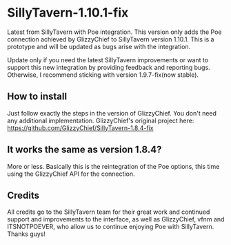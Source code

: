 # SillyTavern-1.10.1-fix
Latest from SillyTavern with Poe integration. This version only adds the Poe connection achieved by GlizzyChief to SillyTavern version 1.10.1. This is a prototype and will be updated as bugs arise with the integration.

Update only if you need the latest SillyTavern improvements or want to support this new integration by providing feedback and reporting bugs. Otherwise, I recommend sticking with version 1.9.7-fix(now stable).

## How to install
Just follow exactly the steps in the version of GlizzyChief. You don't need any additional implementation.
GlizzyChief's original project here: https://github.com/GlizzyChief/SillyTavern-1.8.4-fix

## It works the same as version 1.8.4?
More or less. Basically this is the reintegration of the Poe options, this time using the GlizzyChief API for the connection.

## Credits
All credits go to the SillyTavern team for their great work and continued support and improvements to the interface, as well as GlizzyChief, vfnm and ITSNOTPOEVER, who allow us to continue enjoying Poe with SillyTavern. Thanks guys!
